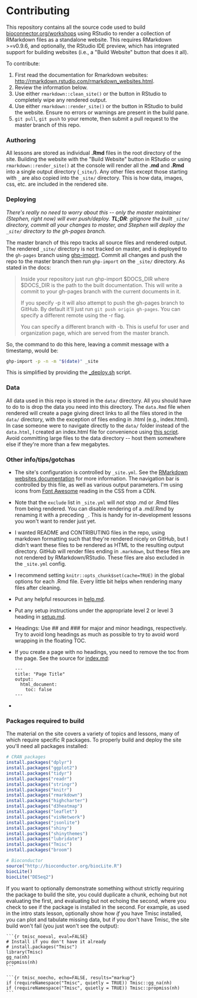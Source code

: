 # Contributing

This repository contains all the source code used to build [bioconnector.org/workshops](http://bioconnector.org/workshops) using RStudio to render a collection of RMarkdown files as a standalone website. This requires RMarkdown >=v0.9.6, and optionally, the RStudio IDE preview, which has integrated support for building websites (i.e., a "Build Website" button that does it all).

To contribute:

1. First read the documentation for Rmarkdown websites: <http://rmarkdown.rstudio.com/rmarkdown_websites.html>.
1. Review the information below.
1. Use either `rmarkdown::clean_site()` or the button in RStudio to completely wipe any rendered output.
1. Use either ``rmarkdown::render_site()`` or the button in RStudio to build the website. Ensure no errors or warnings are present in the build pane.
1. `git pull`, `git push` to your remote, then submit a pull request to the master branch of this repo.


### Authoring

All lessons are stored as individual **.Rmd** files in the root directory of the site. Building the website with the "Build Website" button in RStudio or using `rmarkdown::render_site()` at the console will render all the **.md** and **.Rmd** into a single output directory (`_site/`). Any other files except those starting with `_` are also copied into the `_site/` directory. This is how data, images, css, etc. are included in the rendered site.

### Deploying

_There's really no need to worry about this -- only the master maintainer (Stephen, right now) will ever push/deploy. **TL;DR**: gitignore the built `_site/` directory, commit all your changes to master, and Stephen will deploy the `_site/` directory to the gh-pages branch._

The master branch of this repo tracks all source files and rendered output. The rendered `_site/` directory is not tracked on master, and is deployed to the `gh-pages` branch using [ghp-import](https://github.com/stephenturner/ghp-import). Commit all changes and push the repo to the master branch then run `ghp-import` on the `_site/` directory. As stated in the docs:

> Inside your repository just run ghp-import $DOCS_DIR where $DOCS_DIR is the path to the built documentation. This will write a commit to your gh-pages branch with the current documents in it.
>
> If you specify -p it will also attempt to push the gh-pages branch to GitHub. By default it'll just run `git push origin gh-pages`. You can specify a different remote using the -r flag.
>
> You can specify a different branch with -b. This is useful for user and organization page, which are served from the master branch.

So, the command to do this here, leaving a commit message with a timestamp, would be:

```sh
ghp-import -p -n -m "$(date)" _site
```

This is simplified by providing the [_deploy.sh](_deploy.sh) script.


### Data

All data used in this repo is stored in the `data/` directory. All you should have to do to is drop the data you need into this directory. The `data.Rmd` file when rendered will create a page giving direct links to all the files stored in the `data/` directory, with the exception of files ending in .html (e.g., index.html). In case someone were to navigate directly to the `data/` folder instead of the `data.html`, I created an index.html file for convenience using [this script](https://github.com/stephenturner/devnotes/blob/master/scripts/makeindex.sh). Avoid committing large files to the data directory -- host them somewhere else if they're more than a few megabytes.

### Other info/tips/gotchas

- The site's configuration is controlled by `_site.yml`. See the [RMarkdown websites documentation](http://rmarkdown.rstudio.com/rmarkdown_websites.html) for more information. The navigation bar is controlled by this file, as well as various output parameters. I'm using icons from [Font Awesome](http://fontawesome.io/) reading in the CSS from a CDN.
- Note that the `exclude` list in `_site.yml` will _not_ stop .md or .Rmd files from being rendered. You can disable rendering of a .md/.Rmd by renaming it with a preceding `_`. This is handy for in-development lessons you won't want to render just yet.
- I wanted README and CONTRIBUTING files in the repo, using markdown formatting such that they're rendered nicely on GitHub, but I didn't want these files to be rendered as HTML to the resulting output directory. GitHub will render files ending in `.markdown`, but these files are not rendered by RMarkdown/RStudio. These files are also excluded in the `_site.yml` config.
- I recommend setting `knitr::opts_chunk$set(cache=TRUE)` in the global options for each .Rmd file. Every little bit helps when rendering many files after cleaning.
- Put any helpful resources in [help.md](help.md).
- Put any setup instructions under the appropriate level 2 or level 3 heading in [setup.md](setup.md).
- Headings: Use ## and ### for major and minor headings, respectively. Try to avoid long headings as much as possible to try to avoid word wrapping in the floating TOC.
- If you create a page with no headings, you need to remove the toc from the page. See the source for [index.md](index.md):

    ```
    ---
    title: "Page Title"
    output:
      html_document:
        toc: false
    ---
    ```
-

### Packages required to build

The material on the site covers a variety of topics and lessons, many of which require specific R packages. To properly build and deploy the site you'll need all packages installed:

```r
# CRAN packages
install.packages("dplyr")
install.packages("ggplot2")
install.packages("tidyr")
install.packages("readr")
install.packages("stringr")
install.packages("knitr")
install.packages("rmarkdown")
install.packages("highcharter")
install.packages("d3heatmap")
install.packages("leaflet")
install.packages("visNetwork")
install.packages("jsonlite")
install.packages("shiny")
install.packages("shinythemes")
install.packages("lubridate")
install.packages("Tmisc")
install.packages("broom")

# Bioconductor
source("http://bioconductor.org/biocLite.R")
biocLite()
biocLite("DESeq2")
```

If you want to optionally demonstrate something without strictly requiring the package to build the site, you could duplicate a chunk, echoing but not evaluating the first, and evaluating but not echoing the second, where you check to see if the package is installed in the second. For example, as used in the intro stats lesson, optionally show how _if_ you have Tmisc installed, you can plot and tabulate missing data, but if you don't have Tmisc, the site build won't fail (you just won't see the output):


    ```{r tmisc_noeval, eval=FALSE}
    # Install if you don't have it already
    # install.packages("Tmisc")
    library(Tmisc)
    gg_na(nh)
    propmiss(nh)
    ```

    ```{r tmisc_noecho, echo=FALSE, results="markup"}
    if (requireNamespace("Tmisc", quietly = TRUE)) Tmisc::gg_na(nh)
    if (requireNamespace("Tmisc", quietly = TRUE)) Tmisc::propmiss(nh)
    ```

